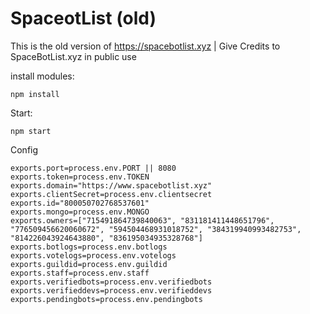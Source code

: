 # SpaceotList (old)

This is the old version of https://spacebotlist.xyz | Give Credits to SpaceBotList.xyz in public use

install modules:

```
npm install
```

Start:
```
npm start
```



Config

```
exports.port=process.env.PORT || 8080
exports.token=process.env.TOKEN
exports.domain="https://www.spacebotlist.xyz"
exports.clientSecret=process.env.clientsecret
exports.id="800050702768537601"
exports.mongo=process.env.MONGO
exports.owners=["715491864739840063", "831181411448651796", "776509456620060672", "594504468931018752", "384319940993482753", "814226043924643880", "836195034935328768"]
exports.botlogs=process.env.botlogs
exports.votelogs=process.env.votelogs
exports.guildid=process.env.guildid
exports.staff=process.env.staff
exports.verifiedbots=process.env.verifiedbots
exports.verifieddevs=process.env.verifieddevs
exports.pendingbots=process.env.pendingbots

```